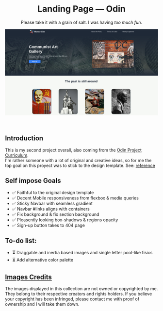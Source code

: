 <div align="center"> 
<h1>Landing Page — Odin </h1>
<p>Please take it with a grain of salt. I was having <em>too much fun.</em></p>
<img src="./preview.png" width="750">
<p><em></em></p>
</div>
<br/>

## Introduction

This is my second project overall, also coming from the [Odin Project Curriculum](https://www.theodinproject.com/lessons/foundations-landing-page). <br/>
I'm rather someone with a lot of original and creative ideas, so for me the top goal on this proyect was to stick to the design template. See: [reference](./reference-images) 

## Self impose Goals

- ✅ Faithful to the original design template
- ✅ Decent Mobile responsiveness from flexbox & media queries
- ✅ Sticky Navbar with seamless gradient
- ✅ Navbar #links aligns with containers
- ✅ Fix background & fix section background
- ✅ Pleasently looking box-shadows & regions opacity
- ✅ Sign-up button takes to 404 page


## To-do list:
- ⏳ Draggable and inertia based images and single letter pool-like fisics
- ⏳ Add alternative color palette


## [Images Credits](./credits.md)

The images displayed in this collection are not owned or copyrighted by me. They belong to their respective creators and rights holders. If you believe your copyright has been infringed, please contact me with proof of ownership and I will take them down.
